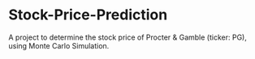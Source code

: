 # Stock-Price-Prediction
A project to determine the stock price of Procter &amp; Gamble (ticker: PG), using Monte Carlo Simulation. 
